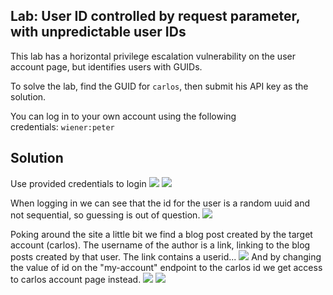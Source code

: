 ## Lab: User ID controlled by request parameter, with unpredictable user IDs
This lab has a horizontal privilege escalation vulnerability on the user account page, but identifies users with GUIDs.

To solve the lab, find the GUID for `carlos`, then submit his API key as the solution.

You can log in to your own account using the following credentials: `wiener:peter`

## Solution
Use provided credentials to login
![](Lab_4_Login.png)
![](Lab_4_Account_API.png)

When logging in we can see that the id for the user is a random uuid and not sequential, so guessing is out of question.
![](Lab_4_Account_ID.png)

Poking around the site a little bit we find a blog post created by the target account (carlos). The username of the author is a link, linking to the blog posts created by that user. The link contains a userid...
![](Lab_4_Found_Id.png)
And by changing the value of id on the "my-account" endpoint to the carlos id we get access to carlos account page instead.
![](Lab_4_Request_Target.png)
![](Lab_4_Found_API_Key.png)
